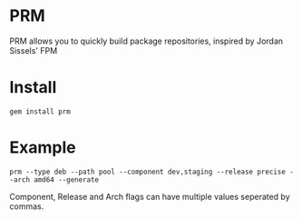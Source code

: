PRM
===

PRM allows you to quickly build package repositories, inspired by Jordan Sissels' FPM

Install
===
```
gem install prm
```
Example
===
```
prm --type deb --path pool --component dev,staging --release precise --arch amd64 --generate
```
Component, Release and Arch flags can have multiple values seperated by commas.
